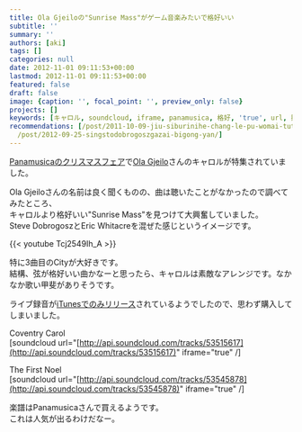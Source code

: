 ```yaml
---
title: Ola Gjeiloの"Sunrise Mass"がゲーム音楽みたいで格好いい
subtitle: ''
summary: ''
authors: [aki]
tags: []
categories: null
date: 2012-11-01 09:11:53+00:00
lastmod: 2012-11-01 09:11:53+00:00
featured: false
draft: false
image: {caption: '', focal_point: '', preview_only: false}
projects: []
keywords: [キャロル, soundcloud, iframe, panamusica, 格好, 'true', url, 興奮, フェア, mass]
recommendations: [/post/2011-10-09-jiu-siburinihe-chang-le-pu-womai-tuta/, /post/2008-10-30-a-cappella-dot-comkarazhu-wen-nopin-gajie-ita/,
  /post/2012-09-25-singstodobrogoszgazai-bigong-yan/]
---
```

[Panamusicaのクリスマスフェア](https://www.panamusica.co.jp/ja/campaign/index.php?img=3)で[Ola Gjeilo](http://olagjeilo.com/)さんのキャロルが特集されていました。

Ola Gjeiloさんの名前は良く聞くものの、曲は聴いたことがなかったので調べてみたところ、  
キャロルより格好いい"Sunrise Mass"を見つけて大興奮していました。  
Steve DobrogoszとEric Whitacreを混ぜた感じというイメージです。

{{< youtube Tcj2549Ih_A >}}

特に3曲目のCityが大好きです。  
結構、弦が格好いい曲かなーと思ったら、キャロルは素敵なアレンジです。なかなか歌い甲斐がありそうです。

ライブ録音が[iTunesでのみリリース](http://itunes.apple.com/us/album/sunrise-mass-for-choir-string/id406970833)されているようでしたので、思わず購入してしまいました。

Coventry Carol  
[soundcloud url="[http://api.soundcloud.com/tracks/53515617](http://api.soundcloud.com/tracks/53515617)" iframe="true" /]

The First Noel  
[soundcloud url="[http://api.soundcloud.com/tracks/53545878](http://api.soundcloud.com/tracks/53545878)" iframe="true" /]

楽譜はPanamusicaさんで買えるようです。  
これは人気が出るわけだなー。


